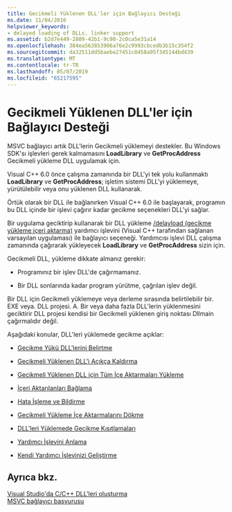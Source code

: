 ```yaml
---
title: Gecikmeli Yüklenen DLL'ler için Bağlayıcı Desteği
ms.date: 11/04/2016
helpviewer_keywords:
- delayed loading of DLLs, linker support
ms.assetid: b2d7e449-2809-42b1-9c90-2c0ca5e31a14
ms.openlocfilehash: 384ea563853906a76e2c9993cbcedb3b15c354f2
ms.sourcegitcommit: da32511dd5baebe27451c0458a95f345144bd439
ms.translationtype: MT
ms.contentlocale: tr-TR
ms.lasthandoff: 05/07/2019
ms.locfileid: "65217595"
---
```

# <a name="linker-support-for-delay-loaded-dlls"></a>Gecikmeli Yüklenen DLL'ler için Bağlayıcı Desteği

MSVC bağlayıcı artık DLL'lerin Gecikmeli yüklemeyi destekler. Bu Windows SDK'sı işlevleri gerek kalmamasını **LoadLibrary** ve **GetProcAddress** Gecikmeli yükleme DLL uygulamak için.

Visual C++ 6.0 önce çalışma zamanında bir DLL'yi tek yolu kullanmaktı **LoadLibrary** ve **GetProcAddress**; işletim sistemi DLL'yi yüklemeye, yürütülebilir veya onu yüklenen DLL kullanarak.

Örtük olarak bir DLL ile bağlanırken Visual C++ 6.0 ile başlayarak, programın bu DLL içinde bir işlevi çağırır kadar gecikme seçenekleri DLL'yi sağlar.

Bir uygulama geciktirip kullanarak bir DLL yükleme [/delayload (gecikme yükleme içeri aktarma)](delayload-delay-load-import.md) yardımcı işlevini (Visual C++ tarafından sağlanan varsayılan uygulaması) ile bağlayıcı seçeneği. Yardımcısı işlevi DLL çalışma zamanında çağırarak yükleyecek **LoadLibrary** ve **GetProcAddress** sizin için.

Gecikmeli DLL, yükleme dikkate almanız gerekir:

- Programınız bir işlev DLL'de çağırmamanız.

- Bir DLL sonlarında kadar program yürütme, çağrılan işlev değil.

Bir DLL için Gecikmeli yüklemeye veya derleme sırasında belirtilebilir bir. EXE veya. DLL projesi. A. Bir veya daha fazla DLL'lerin yüklenmesini geciktirir DLL projesi kendisi bir Gecikmeli yüklenen giriş noktası Dllmain çağırmalıdır değil.

Aşağıdaki konular, DLL'leri yüklemede gecikme açıklar:

- [Gecikme Yükü DLL'lerini Belirtme](specifying-dlls-to-delay-load.md)

- [Gecikmeli Yüklenen DLL'i Açıkça Kaldırma](explicitly-unloading-a-delay-loaded-dll.md)

- [Gecikmeli Yüklenen DLL için Tüm İçe Aktarmaları Yükleme](loading-all-imports-for-a-delay-loaded-dll.md)

- [İçeri Aktarılanları Bağlama](binding-imports.md)

- [Hata İşleme ve Bildirme](error-handling-and-notification.md)

- [Gecikmeli Yükleme İçe Aktarmalarını Dökme](dumping-delay-loaded-imports.md)

- [DLL'leri Yüklemede Gecikme Kısıtlamaları](constraints-of-delay-loading-dlls.md)

- [Yardımcı İşlevini Anlama](understanding-the-helper-function.md)

- [Kendi Yardımcı İşlevinizi Geliştirme](developing-your-own-helper-function.md)

## <a name="see-also"></a>Ayrıca bkz.

[Visual Studio'da C/C++ DLL'leri oluşturma](../dlls-in-visual-cpp.md)<br/>
[MSVC bağlayıcı başvurusu](linking.md)
